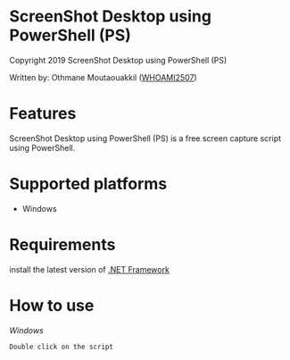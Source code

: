 # ScreenShot Desktop using PowerShell (PS)

Copyright 2019 ScreenShot Desktop using PowerShell (PS)

Written by: Othmane Moutaouakkil ([WHOAMI2507](https://github.com/whoami2507))


# Features

ScreenShot Desktop using PowerShell (PS) is a free screen capture script using PowerShell.


# Supported platforms
* Windows


# Requirements
install the latest version of [.NET Framework](https://dotnet.microsoft.com/download)


# How to use
*Windows*
```bash
Double click on the script
```

